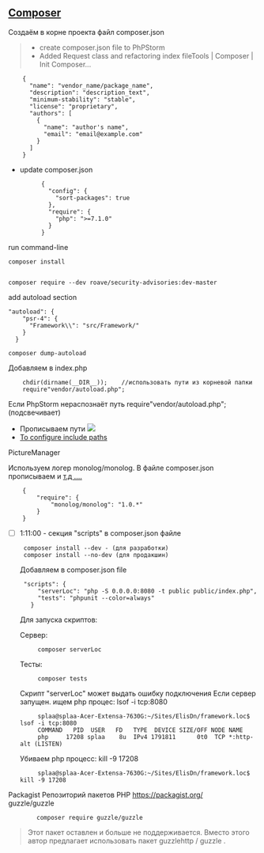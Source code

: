 ## [Composer](https://getcomposer.org/doc/01-basic-usage.md)

Создаём в корне проекта файл composer.json

> - create composer.json file to PhPStorm
> - Added Request class and refactoring index fileTools | Composer | Init Composer...  
    
        {
          "name": "vendor_name/package_name",
          "description": "description_text",
          "minimum-stability": "stable",
          "license": "proprietary",
          "authors": [
            {
              "name": "author's name",
              "email": "email@example.com"
            }
          ]
        }
        
- update composer.json

    
            {
              "config": {
                "sort-packages": true
              },
              "require": {
                "php": ">=7.1.0"
              }
            }
            
       
       
run command-line 
    
    composer install 
    
    
    composer require --dev roave/security-advisories:dev-master
        
add autoload section

    "autoload": {
        "psr-4": {
          "Framework\\": "src/Framework/"
        }
      }
      
    composer dump-autoload
    
    
Добавляем в index.php 
        
        chdir(dirname(__DIR__));    //использовать пути из корневой папки
        require"vendor/autoload.php";
        
Если  PhpStorm нераспознаёт путь require"vendor/autoload.php";(подсвечивает)

 - Прописываем пути ![](https://i.imgur.com/U3A93Es.png)
 - [To configure include paths](https://www.jetbrains.com/help/phpstorm/configuring-include-paths.html)

PictureManager

Используем логер monolog/monolog. В файле composer.json прописываем и [т.д ....](https://getcomposer.org/doc/01-basic-usage.md)
        
        {
            "require": {
                "monolog/monolog": "1.0.*"
            }
        }
        
        
 - [ ] 1:11:00 - секция "scripts"  в composer.json файле
    
        composer install --dev - (для разработки)
        composer install --no-dev (для продакшин)
        
    Добавляем в composer.json file    
        
        "scripts": {
            "serverLoc": "php -S 0.0.0.0:8080 -t public public/index.php",
            "tests": "phpunit --color=always"
          }
          
     Для запуска скриптов:
      
      Сервер:
      
            composer serverLoc
      Тесты:      
      
            composer tests 
    
    Скрипт "serverLoc" может выдать ошибку подключения Если сервер запущен.
    ищем php процес:
            lsof -i tcp:8080 
            
            splaa@splaa-Acer-Extensa-7630G:~/Sites/ElisDn/framework.loc$ lsof -i tcp:8080
            COMMAND   PID  USER   FD   TYPE  DEVICE SIZE/OFF NODE NAME
            php     17208 splaa    8u  IPv4 1791811      0t0  TCP *:http-alt (LISTEN)
            
      Убиваем php процесс: kill -9 17208
         
            splaa@splaa-Acer-Extensa-7630G:~/Sites/ElisDn/framework.loc$ kill -9 17208
            
        
 Packagist Репозиторий пакетов PHP https://packagist.org/       
guzzle/guzzle
            
            composer require guzzle/guzzle
            
  > Этот пакет оставлен и больше не поддерживается. Вместо этого автор предлагает использовать пакет guzzlehttp / guzzle .